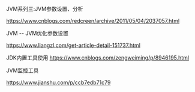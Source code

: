 JVM系列三:JVM参数设置、分析

https://www.cnblogs.com/redcreen/archive/2011/05/04/2037057.html


JVM -- JVM优化参数设置

https://www.liangzl.com/get-article-detail-151737.html


JDK内置工具使用
https://www.cnblogs.com/zengweiming/p/8946195.html

JVM监控工具

https://www.jianshu.com/p/ccb7edb71c79